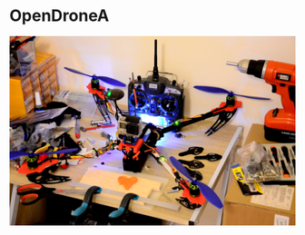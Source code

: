 # OpenDroneA

![AmmarForce](https://raw.githubusercontent.com/AmmarkoV/OpenDroneA/master/ammarforce/ammarforce.jpg)
